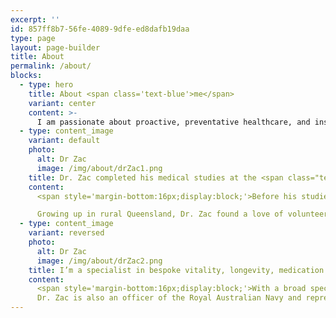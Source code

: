 ```yaml
---
excerpt: ''
id: 857ff8b7-56fe-4089-9dfe-ed8dafb19daa
type: page
layout: page-builder
title: About
permalink: /about/
blocks:
  - type: hero
    title: About <span class='text-blue'>me</span>
    variant: center
    content: >-
      I am passionate about proactive, preventative healthcare, and inspiring others to live happier and healthier for longer.
  - type: content_image
    variant: default
    photo:
      alt: Dr Zac
      image: /img/about/drZac1.png
    title: Dr. Zac completed his medical studies at the <span class="text-blue">University of Sydney</span>, successfully gaining a Bachelor of Medicine and Bachelor of Surgery.
    content:
      <span style='margin-bottom:16px;display:block;'>Before his studies, Dr. Zac trained and worked as a Registered Nurse, both in Australia and internationally.</span>

      Growing up in rural Queensland, Dr. Zac found a love of volunteering in areas of need, including Arnhem Land, the Philippines, Cambodia, and the Congo.
  - type: content_image
    variant: reversed
    photo:
      alt: Dr Zac
      image: /img/about/drZac2.png
    title: I’m a specialist in bespoke vitality, longevity, medication formulation, and aesthetics.
    content:
      <span style='margin-bottom:16px;display:block;'>With a broad spectrum of surgical experience across orthopedics, plastics and reconstructive surgery, Dr. Zac also has a keen interest in sports and preventative health and wellness programming.</span>
      Dr. Zac is also an officer of the Royal Australian Navy and represented Australia in Basketball and Volleyball.
---
```

